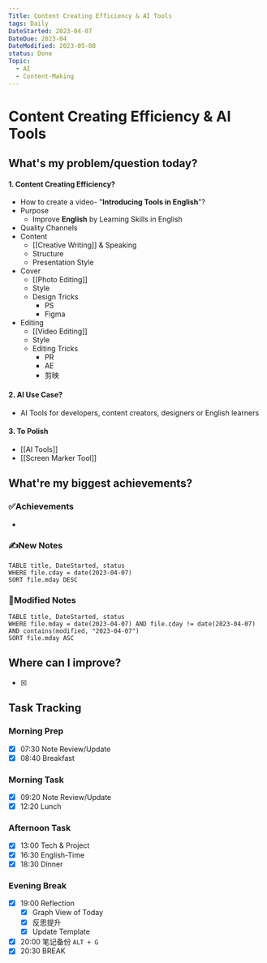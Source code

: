 ```yaml
---
Title: Content Creating Efficiency & AI Tools
tags: Daily
DateStarted: 2023-04-07
DateDue: 2023-04
DateModified: 2023-05-08
status: Done
Topic:
  - AI
  - Content-Making
---
```


# Content Creating Efficiency & AI Tools

## What's my problem/question today?

#### 1. Content Creating Efficiency?

- How to create a video- "**Introducing Tools in English**"?
- Purpose
  - Improve **English** by Learning Skills in English
- Quality Channels
- Content
  - [[Creative Writing]] & Speaking
  - Structure
  - Presentation Style
- Cover
  - [[Photo Editing]]
  - Style
  - Design Tricks
    - PS
    - Figma
- Editing
  - [[Video Editing]]
  - Style
  - Editing Tricks
    - PR
    - AE
    - 剪映

#### 2. AI Use Case?

- AI Tools for developers, content creators, designers or English learners

#### 3. To Polish

- [[AI Tools]]
- [[Screen Marker Tool]]

## What're my biggest achievements?

### ✅Achievements

-

### ✍️New Notes

```dataview
TABLE title, DateStarted, status
WHERE file.cday = date(2023-04-07)
SORT file.mday DESC
```

### 📝Modified Notes

```dataview
TABLE title, DateStarted, status
WHERE file.mday = date(2023-04-07) AND file.cday != date(2023-04-07) AND contains(modified, "2023-04-07")
SORT file.mday ASC
```

## Where can I improve?

- [x]

## Task Tracking

### Morning Prep

- [x] 07:30 Note Review/Update
- [x] 08:40 Breakfast

### Morning Task

- [x] 09:20 Note Review/Update
- [x] 12:20 Lunch

### Afternoon Task

- [x] 13:00 Tech & Project
- [x] 16:30 English-Time
- [x] 18:30 Dinner

### Evening Break

- [x] 19:00 Reflection
  - [x] Graph View of Today
  - [x] 反思提升
  - [x] Update Template
- [x] 20:00 笔记备份 `ALT + G`
- [x] 20:30 BREAK
